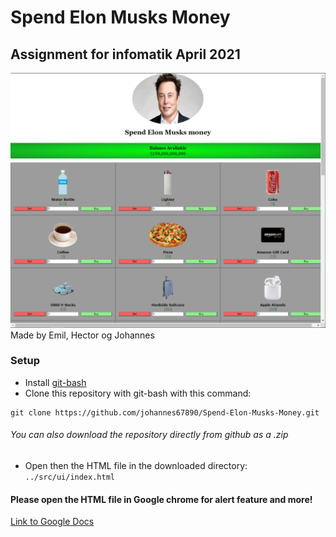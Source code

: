 # Spend Elon Musks Money
## Assignment for infomatik April 2021 
![preview](src/img/preview.png "Website Preview")
Made by Emil, Hector og Johannes

### Setup

- Install [git-bash](https://git-scm.com/downloads)
- Clone this repository with git-bash with this command:
```
git clone https://github.com/johannes67890/Spend-Elon-Musks-Money.git
```
###### You can also download the repository directly from github as a .zip

- Open then the HTML file in the downloaded directory: ```../src/ui/index.html```

#### Please open the HTML file in Google chrome for alert feature and more!

[Link to Google Docs](https://docs.google.com/document/d/1gDWuoMCSmeoFAbLCFk8Rvg7lYigrCp7-lk3ZK6oRXlU/edit?usp=sharing)
